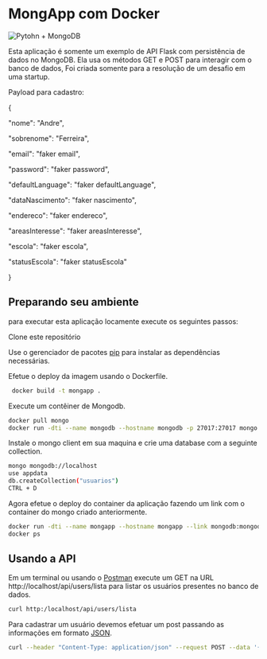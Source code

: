 # MongApp com Docker

![Pytohn + MongoDB](https://i.ytimg.com/vi/qd1Ihy_djDc/maxresdefault.jpg)

Esta aplicação é somente um exemplo de API Flask com persistência de dados no MongoDB.
Ela usa os métodos GET e POST para interagir com o banco de dados, Foi criada somente para a resolução de um desafio em uma startup.


Payload para cadastro:

{

"nome": "Andre",

"sobrenome": "Ferreira",

"email": "faker email",

"password": "faker password",

"defaultLanguage": "faker defaultLanguage",

"dataNascimento": "faker nascimento",

"endereco": "faker endereco",

"areasInteresse": "faker areasInteresse",

"escola": "faker escola",

"statusEscola": "faker statusEscola"

}


## Preparando seu ambiente

para executar esta aplicação locamente execute os seguintes passos:

Clone este repositório

Use o gerenciador de pacotes [pip](https://pip.pypa.io/en/stable/) para instalar as dependências necessárias.

Efetue o deploy da imagem usando o Dockerfile.
```bash
 docker build -t mongapp .
```
Execute um contêiner de Mongodb.

```bash
docker pull mongo
docker run -dti --name mongodb --hostname mongodb -p 27017:27017 mongo
```
Instale o mongo client em sua maquina e crie uma database com a seguinte collection.
```bash
mongo mongodb://localhost
use appdata
db.createCollection("usuarios")
CTRL + D
```

Agora efetue o deploy do container da aplicação fazendo um link com o container do mongo criado anteriormente.
```bash
docker run -dti --name mongapp --hostname mongapp --link mongodb:mongodb mongapp
docker ps
```

## Usando a API
Em um terminal ou usando o [Postman](https://www.getpostman.com/downloads/) execute um GET na URL http://localhost/api/users/lista para listar os usuários presentes no banco de dados.
```bash
curl http:/localhost/api/users/lista
```
Para cadastrar um usuário devemos efetuar um post passando as informações em formato [JSON](https://www.json.org/).
```bash
curl --header "Content-Type: application/json" --request POST --data '{"nome": "faker name", "sobrenome": "faker lastName", "email": "faker email", "password": "faker password", "defaultLanguage": "fakerdefaultLanguage", "dataNascimento": "faker nascimento", "endereco": "faker endereco", "areasInteresse": "faker areasInteresse", "escola": "faker escola", "statusEscola": "faker statusEscola"}' http:/localhost/api/users/cadastra
```
